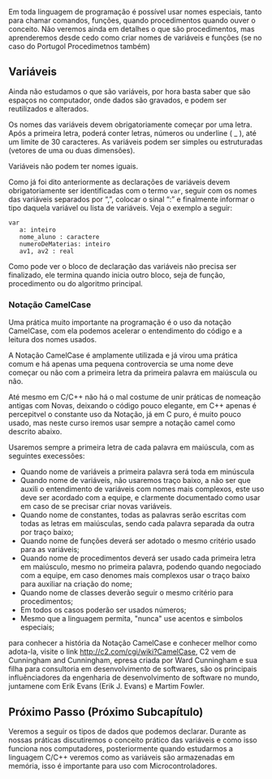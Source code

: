 Em toda linguagem de programação é possível usar nomes especiais, tanto para chamar comandos, funções, quando procedimentos quando ouver o conceito. Não veremos ainda em detalhes o que são procedimentos, mas aprenderemos desde cedo como criar nomes de variáveis e funções (se no caso do Portugol Procedimetnos também)

## Variáveis
Ainda não estudamos o que são variáveis, por hora basta saber que são espaços no computador, onde dados são gravados, e podem ser reutilizados e alterados.

Os nomes das variáveis devem obrigatoriamente começar por uma letra. Após a primeira letra, poderá conter letras, números ou underline ( _ ), até um limite de 30 caracteres. As variáveis podem ser simples ou estruturadas (vetores de uma ou duas dimensões). 

Variáveis não podem ter nomes iguais.

Como já foi dito anteriormente as declarações de variáveis devem obrigatoriamente ser identificadas com o termo `var`, seguir com os nomes das variáveis separados por “,”, colocar o sinal “:” e finalmente informar o tipo daquela variável ou lista de variáveis. Veja o exemplo a seguir:

```
var 
   a: inteiro
   nome_aluno : caractere
   numeroDeMaterias: inteiro
   av1, av2 : real
```

Como pode ver o bloco de declaração das variáveis não precisa ser finalizado, ele termina quando inicia outro bloco, seja de função, procedimento ou do algoritmo principal.

### Notação CamelCase
Uma prática muito importante na programação é o uso da notação CamelCase, com ela podemos acelerar o entendimento do código e a leitura dos nomes usados.

A Notação CamelCase é amplamente utilizada e já virou uma prática comum e há apenas uma pequena controvercia se uma nome deve começar ou não com a primeira letra da primeira palavra em maiúscula ou não.

Até mesmo em C/C++ não há o mal costume de unir práticas de nomeação antigas com Novas, deixando o código pouco elegante, em C++ apenas é percepitvel o constante uso da Notação, já em C puro, é muito pouco usado, mas neste curso iremos usar sempre a notação camel como descrito abaixo.

Usaremos sempre a primeira letra de cada palavra em maiúscula, com as seguintes execessões:

* Quando nome de variáveis a primeira palavra será toda em minúscula
* Quando nome de variáveis, não usaremos traço baixo, a não ser que auxili o entendimento de variáveis com nomes mais complexos, este uso deve ser acordado com a equipe, e clarmente documentado como usar em caso de se precisar criar novas variáveis.
* Quando nome de constantes, todas as palavras serão escritas com todas as letras em maiúsculas, sendo cada palavra separada da outra por traço baixo;
* Quando nome de funções deverá ser adotado o mesmo critério usado para as variáveis;
* Quando nome de procedimentos deverá ser usado cada primeira letra em maiúsculo, mesmo no primeira palavra, podendo quando negociado com a equipe, em caso denomes mais complexos usar o traço baixo para auxiliar na criação do nome;
* Quando nome de classes deverão seguir o mesmo critério para procedimentos;
* Em todos os casos poderão ser usados números;
* Mesmo que a linguagem permita, "nunca" use acentos e simbolos especiais;

para conhecer a história da Notação CamelCase e conhecer melhor como adota-la, visite o link http://c2.com/cgi/wiki?CamelCase, C2 vem de Cunningham and Cunningham, epresa criada por Ward Cunningham e sua filha para consultoria em desenvolvimento de softwares, são os principais influênciadores da engenharia de desenvolvimento de software no mundo, juntamene com Erik Evans (Erik J. Evans) e Martim Fowler.

## Próximo Passo (Próximo Subcapítulo)
Veremos a seguir os tipos de dados que podemos declarar. Durante as nossas práticas discutiremos o conceito prático das variáveis e como isso funciona nos computadores, posteriormente quando estudarmos a linguagem C/C++ veremos como as variáveis são armazenadas em memória, isso é importante para uso com Microcontroladores.
